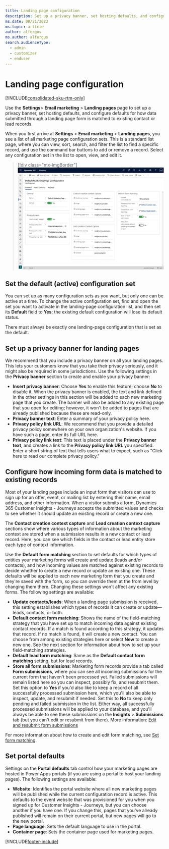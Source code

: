 ```yaml
---
title: Landing page configuration 
description: Set up a privacy banner, set hosting defaults, and configure defaults for how data submitted through a landing page form is matched to existing contact or lead records in Dynamics 365 Customer Insights - Journeys.
ms.date: 08/21/2023
ms.topic: article
author: alfergus
ms.author: alfergus
search.audienceType: 
  - admin
  - customizer
  - enduser
---
```


# Landing page configuration

[!INCLUDE[consolidated-sku-rtm-only](../includes/consolidated-sku-rtm-only.md)]

Use the **Settings**> **Email marketing** > **Landing pages** page to set up a privacy banner, set hosting defaults, and configure defaults for how data submitted through a landing page form is matched to existing contact or lead records.

When you first arrive at **Settings** > **Email marketing** > **Landing pages**, you see a list of all marketing page configuration sets. This is a standard list page, where you can view, sort, search, and filter the list to find a specific record, and use the command bar buttons to add or remove a record. Select any configuration set in the list to open, view, and edit it.

> [!div class="mx-imgBorder"]
> ![The Marketing Page Configuration page.](media/marketing-page-config2.png)

## Set the default (active) configuration set

You can set up as many configuration sets as you want, but only one can be active at a time. To change the active configuration set, find and open the set you want to activate in the landing-page configuration list, and then set its **Default** field to **Yes**; the existing default configuration will lose its default status.

There must always be exactly one landing-page configuration that is set as the default.

## Set up a privacy banner for landing pages

We recommend that you include a privacy banner on all your landing pages. This lets your customers know that you take their privacy seriously, and it might also be required in some jurisdictions. Use the following settings in the **Privacy banner** section to create and enable your privacy banner:

- **Insert privacy banner**: Choose **Yes** to enable this feature; choose **No** to disable it. When the privacy banner is enabled, the text and link defined in the other settings in this section will be added to each new marketing page that you create. The banner will also be added to any existing page that you open for editing; however, it won't be added to pages that are already published because these are read-only.
- **Privacy banner text**: Enter a summary of your privacy policy here.
- **Privacy policy link URL**: We recommend that you provide a detailed privacy policy somewhere on your own organization's website. If you have such a page, enter its full URL here.
- **Privacy policy link text**: This text is placed under the **Privacy banner text**, and creates a link to the **Privacy policy link URL** you specified. Enter a short string of text that tells users what to expect, such as "Click here to read our complete privacy policy."

## Configure how incoming form data is matched to existing records

Most of your landing pages include an input form that visitors can use to sign up for an offer, event, or mailing list by entering their name, email address, and other information. When a visitor submits a form, Dynamics 365 Customer Insights - Journeys accepts the submitted values and checks to see whether it should update an existing record or create a new one.

The **Contact creation context capture** and **Lead creation context capture** sections show where various types of information about the marketing context are stored when a submission results in a new contact or lead record. Here, you can see which fields in the contact or lead entity store each type of context information.

Use the **Default form matching** section to set defaults for which types of entities your marketing forms will create and update (leads and/or contacts), and how incoming values are matched against existing records to decide whether to create a new record or update an existing one. These defaults will be applied to each new marketing form that you create and they're saved with the form, so you can override them at the from level by changing them there. Changing these settings won't affect any existing forms. The following settings are available:

- **Update contacts/leads**: When a landing page submission is received, this setting establishes which types of records it can create or update&mdash;leads, contacts, or both.
- **Default contact form matching**: Shows the name of the field-matching strategy that you have set up to match incoming data against existing contact records. If a match is found according to this strategy, it updates that record. If no match is found, it will create a new contact. You can choose from among existing strategies here or select **New** to create a new one. See the next section for information about how to set up your field-matching strategies.
- **Default lead form matching**: Same as the **Default contact form matching** setting, but for lead records.
- **Store all form submissions**: Marketing form records  provide a tab called **Form submissions**, where you can see all incoming submissions for the current form that haven't been processed yet. Failed submissions will remain listed here so you can inspect,  possibly fix, and resubmit them. Set this option to **Yes** if you'd also like to keep a record of all successfully processed submission here, which you'll also be able to inspect, update, and resubmit if needed. Set this to **No** to keep only pending and failed submission in the list. Either way, all successfully processed submissions will be applied to your database, and you'll always be able to see these submissions on the **Insights** > **Submissions** tab (but you can't edit or resubmit from there). More information: [Edit and resubmit form submissions](failed-submissions.md)

For more information about how to create and edit form matching, see [Set form matching](mkt-settings-matching.md).

## Set portal defaults

Settings on the **Portal defaults** tab control how your marketing pages are hosted in Power Apps portals (if you are using a portal to host your landing pages). The following settings are available:

- **Website**: Identifies the portal website where all new marketing pages will be published while the current configuration record is active. This defaults to the event website that was provisioned for you when you signed up for Customer Insights - Journeys, but you can choose another if you have one. If you change this, pages that you've already published will remain on their current portal, but new pages will go to the new portal.
- **Page language**: Sets the default language to use in the portal.
- **Container page**: Sets the container page used for marketing pages.

[!INCLUDE[footer-include](../includes/footer-banner.md)]

